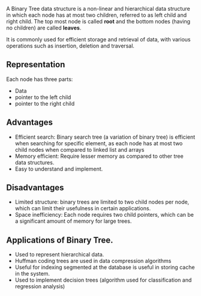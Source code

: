 
A Binary Tree data structure is a non-linear and hierarchical data structure in which each node has at most two children, referred to as left child and right child.  The top most node is called **root** and the bottom nodes (having no children) are called **leaves**.

It is commonly used for efficient storage and retrieval of data, with various operations such as insertion, deletion and traversal.


## Representation

Each node has three parts:
- Data
- pointer to the left child
- pointer to the right child


## Advantages

- Efficient search: Binary search tree (a variation of binary tree) is efficient when searching for specific element, as each node has at most two child nodes when compared to linked list and arrays
- Memory efficient: Require lesser memory as compared to other tree data structures.
- Easy to understand and implement.

## Disadvantages
- Limited structure: binary trees are limited to two child nodes per node, which can limit their usefulness in certain applications.
- Space inefficiency: Each node requires two child pointers, which can be a significant amount of memory for large trees.

## Applications of Binary Tree.

- Used to represent hierarchical data.
- Huffman coding trees are used in data compression algorithms
- Useful for indexing segmented at the database is useful in storing cache in the system.
- Used to implement decision trees (algorithm used for classification and regression analysis)